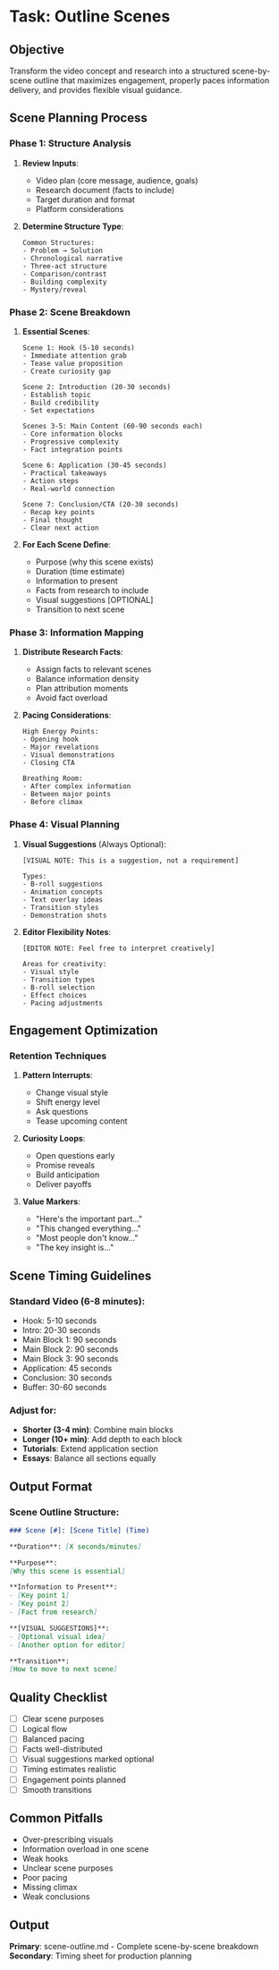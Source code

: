 # Task: Outline Scenes

## Objective
Transform the video concept and research into a structured scene-by-scene outline that maximizes engagement, properly paces information delivery, and provides flexible visual guidance.

## Scene Planning Process

### Phase 1: Structure Analysis

1. **Review Inputs**:
   - Video plan (core message, audience, goals)
   - Research document (facts to include)
   - Target duration and format
   - Platform considerations

2. **Determine Structure Type**:
   ```
   Common Structures:
   - Problem → Solution
   - Chronological narrative
   - Three-act structure
   - Comparison/contrast
   - Building complexity
   - Mystery/reveal
   ```

### Phase 2: Scene Breakdown

1. **Essential Scenes**:
   ```
   Scene 1: Hook (5-10 seconds)
   - Immediate attention grab
   - Tease value proposition
   - Create curiosity gap

   Scene 2: Introduction (20-30 seconds)
   - Establish topic
   - Build credibility
   - Set expectations

   Scenes 3-5: Main Content (60-90 seconds each)
   - Core information blocks
   - Progressive complexity
   - Fact integration points

   Scene 6: Application (30-45 seconds)
   - Practical takeaways
   - Action steps
   - Real-world connection

   Scene 7: Conclusion/CTA (20-30 seconds)
   - Recap key points
   - Final thought
   - Clear next action
   ```

2. **For Each Scene Define**:
   - Purpose (why this scene exists)
   - Duration (time estimate)
   - Information to present
   - Facts from research to include
   - Visual suggestions [OPTIONAL]
   - Transition to next scene

### Phase 3: Information Mapping

1. **Distribute Research Facts**:
   - Assign facts to relevant scenes
   - Balance information density
   - Plan attribution moments
   - Avoid fact overload

2. **Pacing Considerations**:
   ```
   High Energy Points:
   - Opening hook
   - Major revelations
   - Visual demonstrations
   - Closing CTA

   Breathing Room:
   - After complex information
   - Between major points
   - Before climax
   ```

### Phase 4: Visual Planning

1. **Visual Suggestions** (Always Optional):
   ```
   [VISUAL NOTE: This is a suggestion, not a requirement]

   Types:
   - B-roll suggestions
   - Animation concepts
   - Text overlay ideas
   - Transition styles
   - Demonstration shots
   ```

2. **Editor Flexibility Notes**:
   ```
   [EDITOR NOTE: Feel free to interpret creatively]

   Areas for creativity:
   - Visual style
   - Transition types
   - B-roll selection
   - Effect choices
   - Pacing adjustments
   ```

## Engagement Optimization

### Retention Techniques

1. **Pattern Interrupts**:
   - Change visual style
   - Shift energy level
   - Ask questions
   - Tease upcoming content

2. **Curiosity Loops**:
   - Open questions early
   - Promise reveals
   - Build anticipation
   - Deliver payoffs

3. **Value Markers**:
   - "Here's the important part..."
   - "This changed everything..."
   - "Most people don't know..."
   - "The key insight is..."

## Scene Timing Guidelines

### Standard Video (6-8 minutes):
- Hook: 5-10 seconds
- Intro: 20-30 seconds
- Main Block 1: 90 seconds
- Main Block 2: 90 seconds
- Main Block 3: 90 seconds
- Application: 45 seconds
- Conclusion: 30 seconds
- Buffer: 30-60 seconds

### Adjust for:
- **Shorter (3-4 min)**: Combine main blocks
- **Longer (10+ min)**: Add depth to each block
- **Tutorials**: Extend application section
- **Essays**: Balance all sections equally

## Output Format

### Scene Outline Structure:
```markdown
### Scene [#]: [Scene Title] (Time)

**Duration**: [X seconds/minutes]

**Purpose**:
[Why this scene is essential]

**Information to Present**:
- [Key point 1]
- [Key point 2]
- [Fact from research]

**[VISUAL SUGGESTIONS]**:
- [Optional visual idea]
- [Another option for editor]

**Transition**:
[How to move to next scene]
```

## Quality Checklist

- [ ] Clear scene purposes
- [ ] Logical flow
- [ ] Balanced pacing
- [ ] Facts well-distributed
- [ ] Visual suggestions marked optional
- [ ] Timing estimates realistic
- [ ] Engagement points planned
- [ ] Smooth transitions

## Common Pitfalls

- Over-prescribing visuals
- Information overload in one scene
- Weak hooks
- Unclear scene purposes
- Poor pacing
- Missing climax
- Weak conclusions

## Output

**Primary**: scene-outline.md - Complete scene-by-scene breakdown
**Secondary**: Timing sheet for production planning